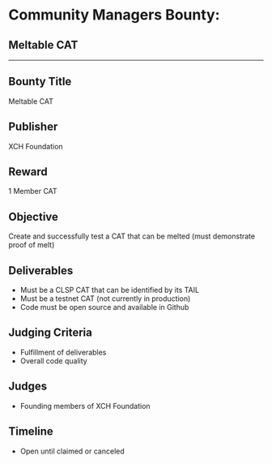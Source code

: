 # Community Managers Bounty:
## Meltable CAT

***
## Bounty Title
Meltable CAT

## Publisher
XCH Foundation

## Reward
1 Member CAT

## Objective
Create and successfully test a CAT that can be melted (must demonstrate proof of melt)

## Deliverables
  - Must be a CLSP CAT that can be identified by its TAIL
  - Must be a testnet CAT (not currently in production)
  - Code must be open source and available in Github

## Judging Criteria
  - Fulfillment of deliverables
  - Overall code quality

## Judges
  - Founding members of XCH Foundation

## Timeline
  - Open until claimed or canceled
